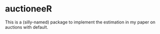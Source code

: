 # **auctioneeR**

This is a (silly-named) package to implement the estimation in my paper on auctions with default.
